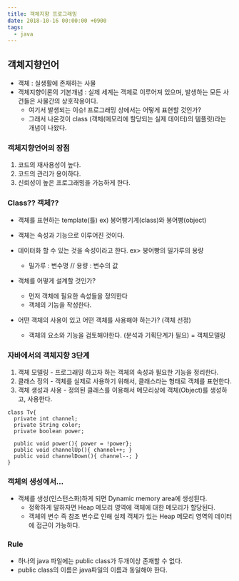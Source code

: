```yaml
---
title: 객체지향 프로그래밍
date: 2018-10-16 00:00:00 +0900
tags:
  - java
---
```

## 객체지향언어
- 객체 : 실생활에 존재하는 사물
- 객체지향이론의 기본개념 : 실제 세계는 객체로 이루어져 있으며, 발생하는 모든 사건들은 사물간의 상호작용이다.
  - 여기서 발생되는 이슈! 프로그래밍 상에서는 어떻게 표현할 것인가?
  - 그래서 나온것이 class (객체(메모리에 할당되는 실제 데이터)의 템플릿)라는 개념이 나왔다.

### 객체지향언어의 장점
1. 코드의 재사용성이 높다.
2. 코드의 관리가 용이하다.
3. 신뢰성이 높은 프로그래밍을 가능하게 한다.

### Class?? 객체??
- 객체를 표현하는 template(틀) ex) 붕어빵기계(class)와 붕어빵(object)
- 객체는 속성과 기능으로 이루어진 것이다.
- 데이터화 할 수 있는 것을 속성이라고 한다. ex> 붕어빵의 밀가루의 용량
  - 밀가루 : 변수명 // 용량 : 변수의 값

- 객체를 어떻게 설계할 것인가?
  - 먼저 객체에 필요한 속성들을 정의한다
  - 객체의 기능을 작성한다.

- 어떤 객체의 사용이 있고 어떤 객체를 사용해야 하는가? (객체 선정)
  - 객체의 요소와 기능을 검토해야한다. (분석과 기획단계가 필요) = 객체모델링

### 자바에서의 객체지향 3단계
1. 객체 모델링 - 프로그래밍 하고자 하는 객체의 속성과 필요한 기능을 정리한다.
2. 클래스 정의 - 객체를 실제로 사용하기 위해서, 클래스라는 형태로 객체를 표현한다.
3. 객체 생성과 사용 - 정의된 클래스를 이용해서 메모리상에 객체(Object)를 생성하고, 사용한다.

```
class Tv{
  private int channel;
  private String color;
  private boolean power;

  public void power(){ power = !power};
  public void channelUp(){ channel++; }
  public void channelDown(){ channel--; }
}
```

### 객체의 생성에서...
- 객체를 생성(인스턴스화)하게 되면 Dynamic memory area에 생성된다.
  - 정확하게 말하자면 Heap 메모리 영역에 객체에 대한 메모리가 할당된다.
  - 객체의 변수 즉 참조 변수로 인해 실제 객체가 있는 Heap 메모리 영역의 데이터에 접근이 가능하다.


### Rule
- 하나의 java 파일에는 public class가 두개이상 존재할 수 없다.
- public class의 이름은 java파일의 이름과 동일해야 한다.
